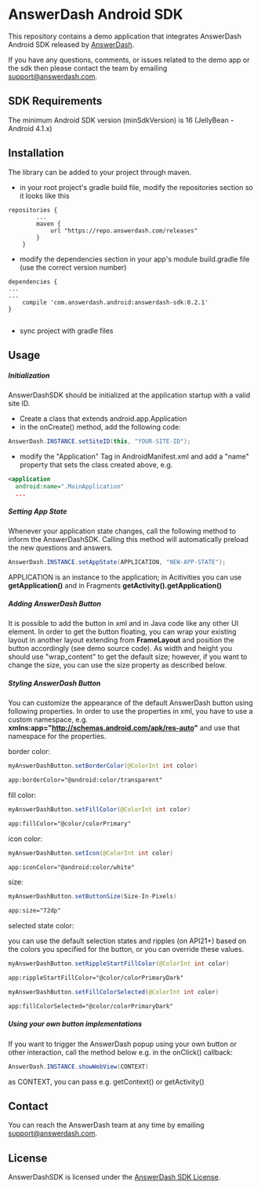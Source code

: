 # AnswerDash Android SDK

This repository contains a demo application that integrates AnswerDash Android SDK released by [AnswerDash](http://www.answerdash.com).

If you have any questions, comments, or issues related to the demo app or the sdk then please contact the team by emailing [support@answerdash.com](mailto:support@answerdash.com).

## SDK Requirements

The minimum Android SDK version (minSdkVersion) is 16 (JellyBean - Android 4.1.x)

## Installation

The library can be added to your project through maven.

* in your root project's gradle build file, modify the repositories section so it looks like this
```
repositories {
        ...
        maven {
            url "https://repo.answerdash.com/releases"
        }
    }
```
* modify the dependencies section in your app's module build.gradle file (use the correct version number)
```
dependencies {
...
...
    compile 'com.answerdash.android:answerdash-sdk:0.2.1'
}
    
```
* sync project with gradle files

## Usage

##### Initialization
AnswerDashSDK should be initialized at the application startup with a valid site ID.
* Create a class that extends android.app.Application
* in the onCreate() method, add the following code: 
```Java
AnswerDash.INSTANCE.setSiteID(this, "YOUR-SITE-ID");
```
* modify the "Application" Tag in AndroidManifest.xml and add a "name" property that sets the class created above, e.g.
```XML
<application
  android:name=".MainApplication"
  ...
```

##### Setting App State
Whenever your application state changes, call the following method to inform the AnswerDashSDK. Calling this method will automatically preload the new questions and answers.
```Java
AnswerDash.INSTANCE.setAppState(APPLICATION, "NEW-APP-STATE");
```
APPLICATION is an instance to the application; in Acitivities you can use **getApplication()** and in Fragments **getActivity().getApplication()**

##### Adding AnswerDash Button
It is possible to add the button in xml and in Java code like any other UI element. In order to get the button floating, you can wrap your existing layout in another layout extending from **FrameLayout** and position the button accordingly (see demo source code).
As width and height you should use "wrap_content" to get the default size; however, if you want to change the size, you can use the size property as described below.

##### Styling AnswerDash Button
You can customize the appearance of the default AnswerDash button using following properties.
In order to use the properties in xml, you have to use a custom namespace, e.g. **xmlns:app="http://schemas.android.com/apk/res-auto"** and use that namespace for the properties.

border color:
``` Java
myAnswerDashButton.setBorderColor(@ColorInt int color)
```

``` Xml
app:borderColor="@android:color/transparent"
```

fill color:
``` Java
myAnswerDashButton.setFillColor(@ColorInt int color)
```

``` Xml
app:fillColor="@color/colorPrimary"
```

icon color:
``` Java
myAnswerDashButton.setIcon(@ColorInt int color)
```

``` Xml
app:iconColor="@android:color/white"
```

size:
``` Java
myAnswerDashButton.setButtonSize(Size-In-Pixels)
```

``` Xml
app:size="72dp"
```

selected state color:

you can use the default selection states and ripples (on API21+) based on the colors you specified for the button, or you can override these values.

``` Java
myAnswerDashButton.setRippleStartFillColor(@ColorInt int color)
```

``` Xml
app:rippleStartFillColor="@color/colorPrimaryDark"
```

``` Java
myAnswerDashButton.setFillColorSelected(@ColorInt int color)
```

``` Xml
app:fillColorSelected="@color/colorPrimaryDark"
```

##### Using your own button implementations
If you want to trigger the AnswerDash popup using your own button or other interaction, call the method below e.g. in the onClick() callback:

``` Java
AnswerDash.INSTANCE.showWebView(CONTEXT)
```
as CONTEXT, you can pass e.g. getContext() or getActivity()

## Contact

You can reach the AnswerDash team at any time by emailing [support@answerdash.com](mailto:support@answerdash.com).

## License

AnswerDashSDK is licensed under the [AnswerDash SDK License](https://github.com/answerdash/answerdash-android-sdk-demo/blob/master/LICENSE.md).

